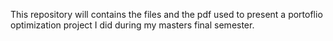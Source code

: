 This repository will contains the files and the pdf used to present a portoflio optimization project I did during my masters final semester.
